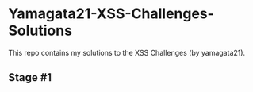 # Yamagata21-XSS-Challenges-Solutions
This repo contains my solutions to the XSS Challenges (by yamagata21).

## Stage #1
